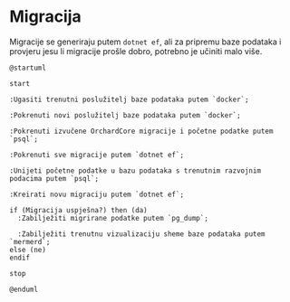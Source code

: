 # Migracija

Migracije se generiraju putem `dotnet ef`, ali za pripremu baze podataka i
provjeru jesu li migracije prošle dobro, potrebno je učiniti malo više.

```plantuml
@startuml

start

:Ugasiti trenutni poslužitelj baze podataka putem `docker`;

:Pokrenuti novi poslužitelj baze podataka putem `docker`;

:Pokrenuti izvučene OrchardCore migracije i početne podatke putem `psql`;

:Pokrenuti sve migracije putem `dotnet ef`;

:Unijeti početne podatke u bazu podataka s trenutnim razvojnim podacima putem `psql`;

:Kreirati novu migraciju putem `dotnet ef`;

if (Migracija uspješna?) then (da)
  :Zabilježiti migrirane podatke putem `pg_dump`;

  :Zabilježiti trenutnu vizualizaciju sheme baze podataka putem `mermerd`;
else (ne)
endif

stop

@enduml
```
